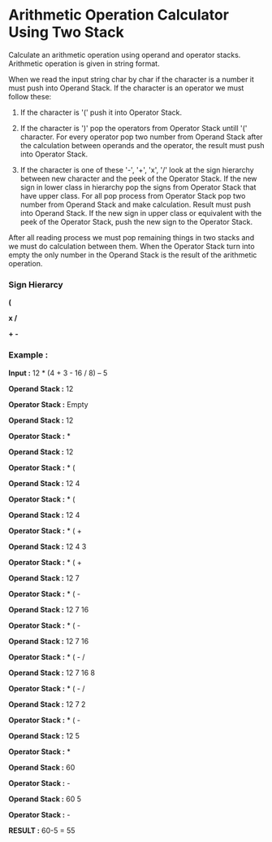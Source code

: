 # Arithmetic Operation Calculator Using Two Stack

Calculate an arithmetic operation using operand and operator stacks. Arithmetic operation is given in string format.

When we read the input string char by char if the character is a number it must push into Operand Stack. If the character is an operator we must follow these:

1. If the character is '(' push it into Operator Stack.

2. If the character is ')' pop the operators from Operator Stack untill '(' character. For every operator pop two number from Operand Stack after the calculation between operands and the operator, the result must push into Operator Stack.

3. If the character is one of these '-', '+', 'x', '/' look at the sign hierarchy between new character and the peek of the Operator Stack. If the new sign in lower class in hierarchy pop the signs from Operator Stack that have upper class. For all pop process from Operator Stack pop two number from Operand Stack and make calculation. Result must push into Operand Stack. If the new sign in upper class or equivalent with the peek of the Operator Stack, push the new sign to the Operator Stack. 

After all reading process we must pop remaining things in two stacks and we must do calculation between them. When the Operator Stack turn into empty the only number in the Operand Stack is the result of the arithmetic operation.

### Sign Hierarcy

   **(**

   **x /**

   **+ -**

### Example :

**Input :** 12 * (4 + 3 - 16 / 8) – 5

**Operand Stack :** 12

**Operator Stack :** Empty

**Operand Stack :** 12

**Operator Stack :** *

**Operand Stack :** 12

**Operator Stack :** * (

**Operand Stack :** 12 4

**Operator Stack :** * (

**Operand Stack :** 12 4

**Operator Stack :** * ( +

**Operand Stack :** 12 4 3

**Operator Stack :** * ( +

**Operand Stack :** 12 7

**Operator Stack :** * ( -

**Operand Stack :** 12 7 16

**Operator Stack :** * ( -

**Operand Stack :** 12 7 16

**Operator Stack :** * ( - /

**Operand Stack :** 12 7 16 8

**Operator Stack :** * ( - /

**Operand Stack :** 12 7 2

**Operator Stack :** * ( -

**Operand Stack :** 12 5

**Operator Stack :** *

**Operand Stack :** 60

**Operator Stack :** -

**Operand Stack :** 60 5

**Operator Stack :** -

**RESULT :** 60-5 = 55
